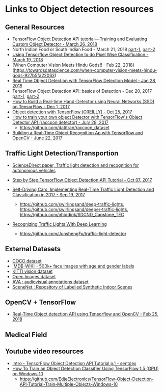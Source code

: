# Links to Object detection resources

## General Resources
* [TensorFlow Object Detection API tutorial — Training and Evaluating Custom Object Detector - March 26, 2018](https://becominghuman.ai/tensorflow-object-detection-api-tutorial-training-and-evaluating-custom-object-detector-ed2594afcf73)
* North Indian Food or South Indian Food - March 21, 2018 [part-1](https://towardsdatascience.com/north-indian-food-or-south-indian-food-deep-learning-knows-it-all-part-1-13e1d20c359c), [part-2](https://towardsdatascience.com/north-indian-food-or-south-indian-food-deep-learning-knows-it-all-part-2-14a59d0ffc15)
* [Using Tensorflow Object Detection to do Pixel Wise Classification - March 19, 2018](https://towardsdatascience.com/using-tensorflow-object-detection-to-do-pixel-wise-classification-702bf2605182)
* [When Computer Vision Meets Hindu Gods!! - Feb 22, 2018)(https://towardsdatascience.com/when-computer-vision-meets-hindu-gods-927b5fa22063)
* [Real Time Object Detection with TensorFlow Detection Model - Jan 28, 2018](https://towardsdatascience.com/real-time-object-detection-with-tensorflow-detection-model-e7fd20421d5d)
* TensorFlow Object Detection API: basics of Detection - Dec 20, 2017 [part-1](https://becominghuman.ai/tensorflow-object-detection-api-basics-of-detection-7b134d689c75), [part-2](https://becominghuman.ai/tensorflow-object-detection-api-basics-of-detection-2-2-28b348495eec)
* [How to Build a Real-time Hand-Detector using Neural Networks (SSD) on TensorFlow - Dec 1, 2017](https://towardsdatascience.com/how-to-build-a-real-time-hand-detector-using-neural-networks-ssd-on-tensorflow-d6bac0e4b2ce)
* [Object detection with TensorFlow (OREILLY) - Oct 25, 2017](https://www.oreilly.com/ideas/object-detection-with-tensorflow)
* [How to train your own object Detector with TensorFlow's Object Detector API (raccoon detector) - July 28, 2017](https://towardsdatascience.com/how-to-train-your-own-object-detector-with-tensorflows-object-detector-api-bec72ecfe1d9)
  * https://github.com/datitran/raccoon_dataset
* [Building a Real-Time Object Recognition Ap with Tensorflow and OpenCV - June 22, 2017](https://towardsdatascience.com/building-a-real-time-object-recognition-app-with-tensorflow-and-opencv-b7a2b4ebdc32)

## Traffic Light Detection/Transportion
* [ScienceDirect paper, Traffic light detection and recognition for autonomous vehicles](https://www.sciencedirect.com/science/article/pii/S1005888515606240)

* [Step by Step TensorFlow Object Detection API Tutorial - Oct 07, 2017](https://medium.com/@WuStangDan/step-by-step-tensorflow-object-detection-api-tutorial-part-1-selecting-a-model-a02b6aabe39e)
* [Self-Driving Cars: Implementing Real-Time Traffic Light Detection and Classification in 2017 - Sep 19, 2017](https://codeburst.io/self-driving-cars-implementing-real-time-traffic-light-detection-and-classification-in-2017-7d9ae8df1c58)
  * https://github.com/swirlingsand/deep-traffic-lights, https://github.com/swirlingsand/deeper-traffic-lights, https://github.com/nhiddink/SDCND_Capstone_TEC
* [Recognizing Traffic Lights With Deep Learning](https://medium.freecodecamp.org/recognizing-traffic-lights-with-deep-learning-23dae23287cc)
  * https://github.com/JunshengFu/traffic-light-detector

## External Datasets
* [COCO dataset](http://cocodataset.org/#home)
* [IMDB-WIKI – 500k+ face images with age and gender labels](https://data.vision.ee.ethz.ch/cvl/rrothe/imdb-wiki/)
* [KITTI vision dataset](http://www.cvlibs.net/datasets/kitti/)
* [Open Images dataset](https://storage.googleapis.com/openimages/web/index.html)
* [AVA : audiovisual annotations dataset](https://research.google.com/ava/)
* [SceneNet : Repository of Labelled Synthetic Indoor Scenes](https://robotvault.bitbucket.io/)

## OpenCV + TensorFlow
* [Real-Time Object detection API using Tensorflow and OpenCV - Feb 25, 2018](https://towardsdatascience.com/real-time-object-detection-api-using-tensorflow-and-opencv-47b505d745c4)


## Medical Field

## Youtube video resources
* [Intro - TensorFlow Object Detection API Tutorial p.1 - sentdex](https://www.youtube.com/watch?v=COlbP62-B-U&list=PLQVvvaa0QuDcNK5GeCQnxYnSSaar2tpku)
* [How To Train an Object Detection Classifier Using TensorFlow 1.5 (GPU) on Windows 10](https://www.youtube.com/watch?v=Rgpfk6eYxJA)
  * https://github.com/EdjeElectronics/TensorFlow-Object-Detection-API-Tutorial-Train-Multiple-Objects-Windows-10
  
